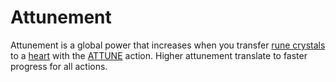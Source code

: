 # Attunement

Attunement is a global power that increases when you transfer [rune crystals](rune_crystals) to a [heart](heart) with the [ATTUNE](ATTUNE) action. Higher attunement translate to faster progress for all actions.
